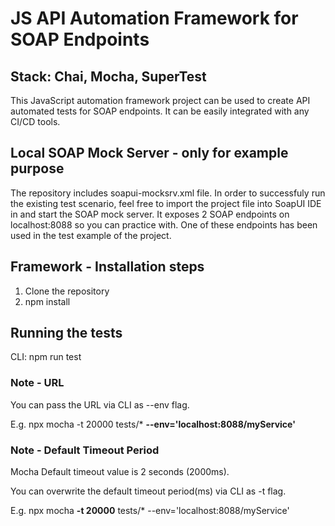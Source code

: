 # JS API Automation Framework for SOAP Endpoints

## Stack: Chai, Mocha, SuperTest

This JavaScript automation framework project can be used to create API automated tests for SOAP endpoints. It can be easily integrated with any CI/CD tools.

## Local SOAP Mock Server - only for example purpose
The repository includes soapui-mocksrv.xml file. In order to successfuly run the existing test scenario, feel free to import the project file into SoapUI IDE in and start the SOAP mock server. It exposes 2 SOAP endpoints on localhost:8088 so you can practice with. One of these endpoints has been used in the test example of the project.

## Framework - Installation steps
1. Clone the repository
2. npm install

## Running the tests
CLI: npm run test

### Note - URL
You can pass the URL via CLI as --env flag.

E.g. npx mocha -t 20000 tests/*  **--env='localhost:8088/myService'**

### Note - Default Timeout Period
Mocha Default timeout value is 2 seconds (2000ms).

You can overwrite the default timeout period(ms) via CLI as -t flag.

E.g. npx mocha **-t 20000** tests/* --env='localhost:8088/myService'

